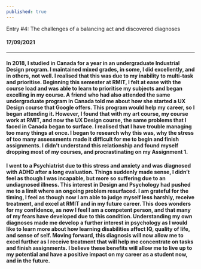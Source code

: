 ```yaml
---
published: true
---
```


Entry #4: The challenges of a balancing act and discovered diagnoses
#### 17/09/2021
__________________________________________________________________________________________
#### In 2018, I studied in Canada for a year in an undergraduate Industrial Design program. I maintained mixed grades, in some, I did excellently, and in others, not well. I realised that this was due to my inability to multi-task and prioritise. Beginning this semester at RMIT, I felt at ease with the course load and was able to learn to prioritise my subjects and began excelling in my course. A friend who had also attended the same undergraduate program in Canada told me about how she started a UX Design course that Google offers. This program would help my career, so I began attending it. However, I found that with my art course, my course work at RMIT, and now the UX Design course, the same problems that I faced in Canada began to surface. I realised that I have trouble managing too many things at once. I began to research why this was, why the stress of too many assessments made it difficult for me to begin and finish assignments. I didn’t understand this relationship and found myself dropping most of my courses, and procrastinating on my Assignment 1.

####  I went to a Psychiatrist due to this stress and anxiety and was diagnosed with ADHD after a long evaluation. Things suddenly made sense, I didn’t feel as though I was incapable, but more so suffering due to an undiagnosed illness. This interest in Design and Psychology had pushed me to a limit where an ongoing problem resurfaced. I am grateful for the timing, I feel as though now I am able to judge myself less harshly, receive treatment, and excel at RMIT and in my future career. This does wonders for my confidence, as now I feel I am a competent person, and that many of my fears have developed due to this condition. Understanding my own diagnoses made me develop a further interest in psychology as I would like to learn more about how learning disabilities affect IQ, quality of life, and sense of self. Moving forward, this diagnosis will now allow me to excel further as I receive treatment that will help me concentrate on tasks and finish assignments. I believe these benefits will allow me to live up to my potential and have a positive impact on my career as a student now, and in the future.
